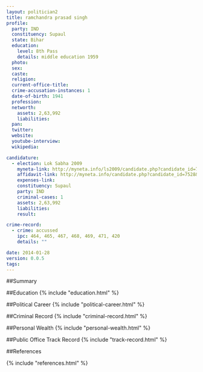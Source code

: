 ```yaml
---
layout: politician2
title: ramchandra prasad singh
profile: 
  party: IND
  constituency: Supaul
  state: Bihar
  education: 
    level: 8th Pass
    details: middle education 1959
  photo: 
  sex: 
  caste: 
  religion: 
  current-office-title: 
  crime-accusation-instances: 1
  date-of-birth: 1941
  profession: 
  networth: 
    assets: 2,63,992
    liabilities: 
  pan: 
  twitter: 
  website: 
  youtube-interview: 
  wikipedia: 

candidature: 
  - election: Lok Sabha 2009
    myneta-link: http://myneta.info/ls2009/candidate.php?candidate_id=7528
    affidavit-link: http://myneta.info/candidate.php?candidate_id=7528&scan=original
    expenses-link: 
    constituency: Supaul 
    party: IND
    criminal-cases: 1
    assets: 2,63,992
    liabilities: 
    result:  

crime-record: 
  - crime: accussed
    ipc: 464, 465, 467, 468, 469, 471, 420
    details: "" 

date: 2014-01-28
version: 0.0.5
tags: 
---
```

##Summary


##Education
{% include "education.html" %}


##Political Career
{% include "political-career.html" %}


##Criminal Record
{% include "criminal-record.html" %}


##Personal Wealth
{% include "personal-wealth.html" %}


##Public Office Track Record
{% include "track-record.html" %}


##References


{% include "references.html" %}